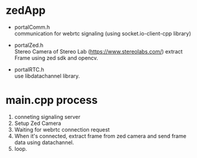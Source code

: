 # zedApp

- portalComm.h<br>
communication for webrtc signaling (using socket.io-client-cpp library)

- portalZed.h<br>
Stereo Camera of Stereo Lab (https://www.stereolabs.com/)
extract Frame using zed sdk and opencv.

- portalRTC.h<br>
use libdatachannel library.

# main.cpp process
1. conneting signaling server
2. Setup Zed Camera
3. Waiting for webrtc connection request
4. When it's connected, extract frame from zed camera and send frame data using datachannel.
5. loop.

